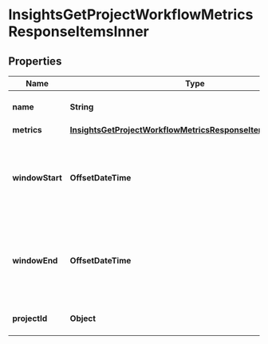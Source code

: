 

# InsightsGetProjectWorkflowMetricsResponseItemsInner


## Properties

| Name | Type | Description | Notes |
|------------ | ------------- | ------------- | -------------|
|**name** | **String** | The name of the workflow. |  |
|**metrics** | [**InsightsGetProjectWorkflowMetricsResponseItemsInnerMetrics**](InsightsGetProjectWorkflowMetricsResponseItemsInnerMetrics.md) |  |  |
|**windowStart** | **OffsetDateTime** | The timestamp of the first build within the requested reporting window. |  |
|**windowEnd** | **OffsetDateTime** | The timestamp of the last build within the requested reporting window. |  |
|**projectId** | **Object** | The unique ID of the project |  |



